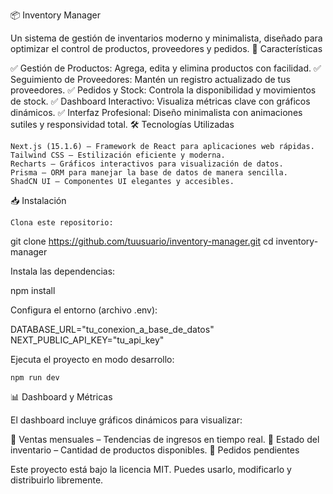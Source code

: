 📦 Inventory Manager

Un sistema de gestión de inventarios moderno y minimalista, diseñado para optimizar el control de productos, proveedores y pedidos.
🚀 Características

✅ Gestión de Productos: Agrega, edita y elimina productos con facilidad.
✅ Seguimiento de Proveedores: Mantén un registro actualizado de tus proveedores.
✅ Pedidos y Stock: Controla la disponibilidad y movimientos de stock.
✅ Dashboard Interactivo: Visualiza métricas clave con gráficos dinámicos.
✅ Interfaz Profesional: Diseño minimalista con animaciones sutiles y responsividad total.
🛠️ Tecnologías Utilizadas

    Next.js (15.1.6) – Framework de React para aplicaciones web rápidas.
    Tailwind CSS – Estilización eficiente y moderna.
    Recharts – Gráficos interactivos para visualización de datos.
    Prisma – ORM para manejar la base de datos de manera sencilla.
    ShadCN UI – Componentes UI elegantes y accesibles.

📥 Instalación

    Clona este repositorio:

git clone https://github.com/tuusuario/inventory-manager.git
cd inventory-manager

Instala las dependencias:

npm install

Configura el entorno (archivo .env):

DATABASE_URL="tu_conexion_a_base_de_datos"
NEXT_PUBLIC_API_KEY="tu_api_key"

Ejecuta el proyecto en modo desarrollo:

    npm run dev

📊 Dashboard y Métricas

El dashboard incluye gráficos dinámicos para visualizar:

📌 Ventas mensuales – Tendencias de ingresos en tiempo real.
📌 Estado del inventario – Cantidad de productos disponibles.
📌 Pedidos pendientes 


Este proyecto está bajo la licencia MIT. Puedes usarlo, modificarlo y distribuirlo libremente.